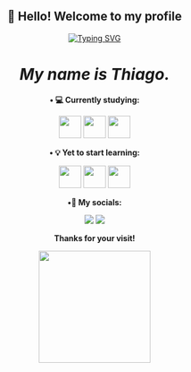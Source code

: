 <div align="center">
  <center><h2>👋 Hello! Welcome to my profile</h2></center>
</div>

<p align="center">
<a href="https://git.io/typing-svg"><img src="https://readme-typing-svg.demolab.com?font=Fira+Code&duration=7000&pause=1000&color=2FF744&background=AEFF9600&center=true&multiline=true&random=false&width=600&height=80&lines=%22A+person+who+thinks+all+the+time;has+nothing+to+think+about+except+thoughts.%22;Alan+Watts" alt="Typing SVG" /></a>
</p>

<div align="center">
 <h1><i>My name is Thiago.</i></h1>
</div>

<p align="center">
<b>&#x2022; 💻 Currently studying:</b>
</p>
<p align="center">
  <img loading="lazy" src="https://cdn.jsdelivr.net/gh/devicons/devicon@latest/icons/java/java-original.svg" width="40" height="40"/>
  <img loading="lazy" src="https://cdn.jsdelivr.net/gh/devicons/devicon@latest/icons/javascript/javascript-original.svg" width="40" height="40"/>
  <img loading="lazy" src="https://cdn.jsdelivr.net/gh/devicons/devicon@latest/icons/mysql/mysql-original.svg" width="40" height="40"/>
</p>

<p align="center">
  <b>&#x2022; 💡 Yet to start learning:</b>
</p>
<p align="center">
  <img loading="lazy" src="https://cdn.jsdelivr.net/gh/devicons/devicon@latest/icons/react/react-original.svg" width="40" height="40" />
  <img loading="lazy" src="https://cdn.jsdelivr.net/gh/devicons/devicon@latest/icons/go/go-original-wordmark.svg" width="40" height="40"/>
  <img loading="lazy" src="https://cdn.jsdelivr.net/gh/devicons/devicon@latest/icons/python/python-original.svg" width="40" height="40"/>
</p>

<p align="center">
<b>&#x2022;📮 My socials:</b>
</p>
<p align="center">
<a href="https://www.youtube.com/@tuiaguinAKAtrist" target="_blank"><img loading="lazy" src="https://img.shields.io/badge/YouTube-FF0000?style=for-the-badge&logo=youtube&logoColor=white" target="_blank"></a>
<a href="https://open.spotify.com/user/212higp3nq23xbgtzlmofv2yy" target="_blank"><img loading="lazy" src="https://img.shields.io/badge/Spotify-1ED760?&style=for-the-badge&logo=spotify&logoColor=white" target="_blank"></a>
</p>

<p align="center">
  <b>Thanks for your visit!</b>
</p>
<p align="center">
  <img src="https://media1.tenor.com/m/bfLfPdo2lHkAAAAd/cat-normal.gif" width="200" height="200"/>
</p>
          
          
  


